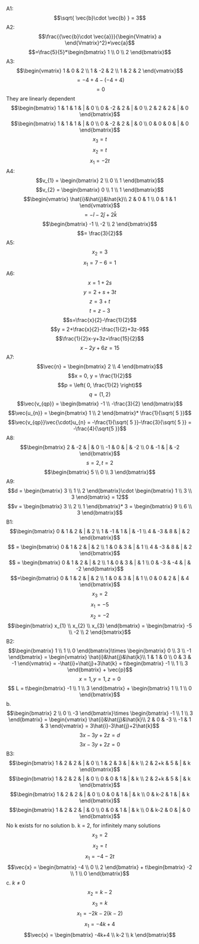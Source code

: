 A1:
$$\sqrt{ \vec{b}\cdot \vec{b} } = 3$$
A2:
$$\frac{{\vec{b}\cdot \vec{a}}}{\begin{Vmatrix}
a
\end{Vmatrix}^2}*\vec{a}$$
$$=\frac{5}{5}*\begin{bmatrix}
1 \\
0 \\
2
\end{bmatrix}$$
A3:
$$\begin{vmatrix}
1 & 0 & 2 \\
1 & -2 & 2 \\
1 & 2 & 2
\end{vmatrix}$$
$$= -4+4-(-4+4)$$
$$=0$$
They are linearly dependent
$$\begin{bmatrix}
1 & 1 & 1 & | & 0 \\
0 & -2 & 2 & | & 0 \\
2 & 2 & 2 & | & 0
\end{bmatrix}$$
$$\begin{bmatrix}
1 & 1 & 1 & | & 0 \\
0 & -2 & 2 & | & 0 \\
0 & 0 & 0 & | & 0
\end{bmatrix}$$
$$x_{3}= t$$
$$x_{2} = t$$
$$x_{1} = -2t$$
A4:
$$v_{1} = \begin{bmatrix}
2 \\
0 \\
1
\end{bmatrix}$$
$$v_{2} = \begin{bmatrix}
0 \\
1 \\
1
\end{bmatrix}$$
$$\begin{vmatrix}
\hat{i}&\hat{j}&\hat{k}\\
2 & 0 & 1 \\
0 & 1 & 1
\end{vmatrix}$$
$$= -\hat{i}-2\hat{j}+2\hat{k}$$
$$\begin{bmatrix}
-1 \\
-2 \\
2
\end{bmatrix}$$
$$= \frac{3}{2}$$
A5:
$$x_{2} = 3$$
$$x_{1} = 7-6 = 1$$
A6:
$$x=1+2s$$
$$y = 2+s+3t$$
$$z = 3+t$$
$$t = z-3$$
$$s=\frac{x}{2}-\frac{1}{2}$$
$$y = 2+\frac{x}{2}-\frac{1}{2}+3z-9$$
$$\frac{1}{2}x-y+3z=\frac{15}{2}$$
$$x-2y+6z=15$$
A7:
$$\vec{n} = \begin{bmatrix}
2 \\
4
\end{bmatrix}$$
$$x = 0, y = \frac{1}{2}$$
$$p = \left( 0, \frac{1}{2} \right)$$
$$q = (1,2)$$
$$\vec{v_{qp}} = \begin{bmatrix}
-1 \\
-\frac{3}{2}
\end{bmatrix}$$
$$\vec{u_{n}} = \begin{bmatrix}
1 \\
2
\end{bmatrix}* \frac{1}{\sqrt{ 5 }}$$
$$\vec{v_{qp}}\vec{\cdot}u_{n} = -\frac{1}{\sqrt{ 5 }}-\frac{3}{\sqrt{ 5 }} = -\frac{4}{\sqrt{5  }}$$
A8:
$$\begin{bmatrix}
2 & -2 & | & 0 \\
-1 & 0 & | & -2 \\
0 & -1 & | & -2
\end{bmatrix}$$
$$s = 2, t = 2$$
$$\begin{bmatrix}
5 \\
0 \\
3
\end{bmatrix}$$
A9:
$$d = \begin{bmatrix}
3 \\
1 \\
2
\end{bmatrix}\cdot \begin{bmatrix}
1 \\
3 \\
3
\end{bmatrix} = 12$$
$$v = \begin{bmatrix}
3 \\
2 \\
1
\end{bmatrix}* 3 = \begin{bmatrix}
9 \\
6 \\
3
\end{bmatrix}$$
B1:
$$\begin{bmatrix}
0 & 1 & 2 & | & 2 \\
1 & -1 & 1 & | & -1 \\
4 & -3 & 8 & | & 2
\end{bmatrix}$$
$$ = \begin{bmatrix}
0 & 1 & 2 & | & 2 \\
1 & 0 & 3 & | & 1 \\
4 & -3 & 8 & | & 2
\end{bmatrix}$$
$$ = \begin{bmatrix}
0 & 1 & 2 & | & 2 \\
1 & 0 & 3 & | & 1 \\
0 & -3 & -4 & | & -2
\end{bmatrix}$$
$$=\begin{bmatrix}
0 & 1 & 2 & | & 2 \\
1 & 0 & 3 & | & 1 \\
0 & 0 & 2 & | & 4
\end{bmatrix}$$
$$x_{3} = 2$$
$$x_{1} = -5$$
$$x_{2} = -2$$
$$\begin{bmatrix}
x_{1} \\
x_{2} \\
x_{3}
\end{bmatrix} = \begin{bmatrix}
-5 \\
-2 \\
2
\end{bmatrix}$$
B2:
$$\begin{bmatrix}
1 \\
1 \\
0
\end{bmatrix}\times \begin{bmatrix}
0 \\
3 \\
-1
\end{bmatrix} = \begin{vmatrix}
\hat{i}&\hat{j}&\hat{k}\\
1 & 1 & 0 \\
0 & 3 & -1
\end{vmatrix} = -\hat{i}+\hat{j}+3\hat{k} = t\begin{bmatrix}
-1 \\
1 \\
3
\end{bmatrix} + \vec{p}$$
$$x = 1, y = 1, z = 0$$
$$ L = t\begin{bmatrix}
-1 \\
1 \\
3 
\end{bmatrix} + \begin{bmatrix}
1 \\
1 \\
0 
\end{bmatrix}$$
b.
$$\begin{bmatrix}
2 \\
0 \\
-3
\end{bmatrix}\times \begin{bmatrix}
-1 \\
1 \\
3
\end{bmatrix} = \begin{vmatrix}
\hat{i}&\hat{j}&\hat{k}\\
2 & 0 & -3 \\
-1 & 1 & 3
\end{vmatrix} = 3\hat{i}-3\hat{j}+2\hat{k}$$
$$3x-3y+2z = d$$
$$3x-3y+2z = 0$$
B3:
$$\begin{bmatrix}
1 & 2 & 2 & | & 0 \\
1 & 2 & 3 & | & k \\
2 & 2+k & 5 & | & k
\end{bmatrix}$$
$$\begin{bmatrix}
1 & 2 & 2 & | & 0 \\
0 & 0 & 1 & | & k \\
2 & 2+k & 5 & | & k
\end{bmatrix}$$
$$\begin{bmatrix}
1 & 2 & 2 & | & 0 \\
0 & 0 & 1 & | & k \\
0 & k-2 & 1 & | & k
\end{bmatrix}$$
$$\begin{bmatrix}
1 & 2 & 2 & | & 0 \\
0 & 0 & 1 & | & k \\
0 & k-2 & 0 & | & 0
\end{bmatrix}$$
No k exists for no solution
b.
k = 2, for infinitely many solutions
$$x_{3} = 2$$
$$x_{2} = t$$
$$x_{1} = -4-2t$$
$$\vec{x} = \begin{bmatrix}
-4 \\
0 \\
2
\end{bmatrix} + t\begin{bmatrix}
-2 \\
1 \\
0
\end{bmatrix}$$
c.
$k \neq 0$
$$x_{2} = k-2$$
$$x_{3} = k$$
$$x_{1} = -2k-2(k-2)$$
$$x_{1} = -4k+4$$
$$\vec{x} = \begin{bmatrix}
-4k+4 \\
k-2 \\
k
\end{bmatrix}$$
